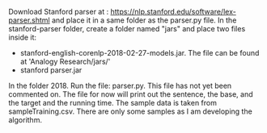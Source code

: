 Download Stanford parser at : https://nlp.stanford.edu/software/lex-parser.shtml and place it in a same folder as the parser.py file.
In the stanford-parser folder, create a folder named "jars" and place two files inside it:
- stanford-english-corenlp-2018-02-27-models.jar. The file can be found at 'Analogy Research/jars/'
- stanford parser.jar

In the folder 2018. Run the file: parser.py. This file has not yet been commented on. The file for now will print out the sentence, the base, and the target and the running time. 
The sample data is taken from sampleTraining.csv. There are only some samples as I am developing the algorithm.

